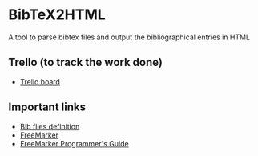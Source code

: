 # BibTeX2HTML
A tool to parse bibtex files and output the bibliographical entries in HTML

## Trello (to track the work done)
*  [Trello board](https://trello.com/b/rgVtgVgn/comp-14-15)  
  
## Important links

*  [Bib files definition](http://nwalsh.com/tex/texhelp/bibtx-4.html)  
*  [FreeMarker](http://freemarker.org/)
*  [FreeMarker Programmer's Guide ](http://freemarker.org/docs/pgui.html)
